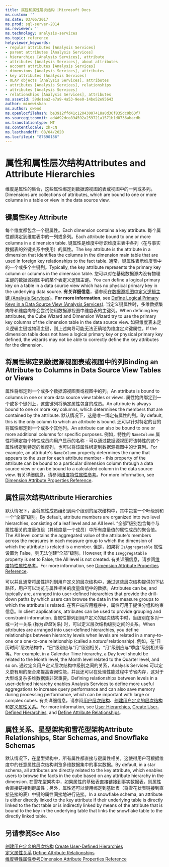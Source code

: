 ```yaml
---
title: 属性和属性层次结构 |Microsoft Docs
ms.custom: ''
ms.date: 03/06/2017
ms.prod: sql-server-2014
ms.reviewer: ''
ms.technology: analysis-services
ms.topic: reference
helpviewer_keywords:
- regular attributes [Analysis Services]
- parent attributes [Analysis Services]
- hierarchies [Analysis Services], attribute
- attributes [Analysis Services], about attributes
- account attributes [Analysis Services]
- dimensions [Analysis Services], attributes
- key attributes [Analysis Services]
- OLAP objects [Analysis Services], attributes
- attributes [Analysis Services], relationships
- attributes [Analysis Services]
- relationships [Analysis Services], attributes
ms.assetid: 59de1ea2-e7a9-4a53-9ee0-14be52e95643
author: minewiskan
ms.author: owend
ms.openlocfilehash: be3912ffd41c12043007418a0d36f835dc0b60f7
ms.sourcegitcommit: ad4d92dce894592a259721a1571b1d8736abacdb
ms.translationtype: MT
ms.contentlocale: zh-CN
ms.lasthandoff: 08/04/2020
ms.locfileid: "87690186"
---
```

# <a name="attributes-and-attribute-hierarchies"></a><span data-ttu-id="b9bd7-102">属性和属性层次结构</span><span class="sxs-lookup"><span data-stu-id="b9bd7-102">Attributes and Attribute Hierarchies</span></span>
  <span data-ttu-id="b9bd7-103">维度是属性的集合，这些属性绑定到数据源视图的表或视图中的一列或多列。</span><span class="sxs-lookup"><span data-stu-id="b9bd7-103">Dimensions are collections of attributes, which are bound to one or more columns in a table or view in the data source view.</span></span>  
  
## <a name="key-attribute"></a><span data-ttu-id="b9bd7-104">键属性</span><span class="sxs-lookup"><span data-stu-id="b9bd7-104">Key Attribute</span></span>  
 <span data-ttu-id="b9bd7-105">每个维度都包含一个键属性。</span><span class="sxs-lookup"><span data-stu-id="b9bd7-105">Each dimension contains a key attribute.</span></span> <span data-ttu-id="b9bd7-106">每个属性都绑定到维度表中的一列或多列。</span><span class="sxs-lookup"><span data-stu-id="b9bd7-106">Each attribute bound to one or more columns in a dimension table.</span></span> <span data-ttu-id="b9bd7-107">键属性是维度中标识维度主表中各列（在与事实数据表的外键关系中使用）的属性。</span><span class="sxs-lookup"><span data-stu-id="b9bd7-107">The key attribute is the attribute in a dimension that identifies the columns in the dimension main table that are used in foreign key relationships to the fact table.</span></span> <span data-ttu-id="b9bd7-108">通常，键属性表示维度表中的一个或多个主键列。</span><span class="sxs-lookup"><span data-stu-id="b9bd7-108">Typically, the key attribute represents the primary key column or columns in the dimension table.</span></span> <span data-ttu-id="b9bd7-109">您可以对在基础数据源内没有物理主键的数据源视图中的某个表定义逻辑主键。</span><span class="sxs-lookup"><span data-stu-id="b9bd7-109">You can define a logical primary key on a table in a data source view which has no physical primary key in the underlying data source.</span></span> <span data-ttu-id="b9bd7-110">**有关详细信息**，请参阅[在数据源视图中定义逻辑主键 &#40;Analysis Services&#41;](../multidimensional-models/define-logical-primary-keys-in-a-data-source-view-analysis-services.md)。</span><span class="sxs-lookup"><span data-stu-id="b9bd7-110">**For more information**, see [Define Logical Primary Keys in a Data Source View &#40;Analysis Services&#41;](../multidimensional-models/define-logical-primary-keys-in-a-data-source-view-analysis-services.md).</span></span> <span data-ttu-id="b9bd7-111">当定义键属性时，多维数据集向导和维度向导会尝试使用数据源视图中维度表的主键列。</span><span class="sxs-lookup"><span data-stu-id="b9bd7-111">When defining key attributes, the Cube Wizard and Dimension Wizard try to use the primary key columns of the dimension table in the data source view.</span></span> <span data-ttu-id="b9bd7-112">如果维度表未定义逻辑主键或物理主键，则上述向导可能无法正确地为维度定义键属性。</span><span class="sxs-lookup"><span data-stu-id="b9bd7-112">If the dimension table does not have a logical primary key or physical primary key defined, the wizards may not be able to correctly define the key attributes for the dimension.</span></span>  
  
## <a name="binding-an-attribute-to-columns-in-data-source-view-tables-or-views"></a><span data-ttu-id="b9bd7-113">将属性绑定到数据源视图表或视图中的列</span><span class="sxs-lookup"><span data-stu-id="b9bd7-113">Binding an Attribute to Columns in Data Source View Tables or Views</span></span>  
 <span data-ttu-id="b9bd7-114">属性将绑定到一个或多个数据源视图表或视图中的列。</span><span class="sxs-lookup"><span data-stu-id="b9bd7-114">An attribute is bound to columns in one or more data source view tables or views.</span></span> <span data-ttu-id="b9bd7-115">属性始终绑定到一个或多个键列上，这些键列将确定属性包含的成员。</span><span class="sxs-lookup"><span data-stu-id="b9bd7-115">An attribute is always bound to one or more key columns, which determines the members that are contained by the attribute.</span></span> <span data-ttu-id="b9bd7-116">默认情况下，这是唯一绑定有属性的列。</span><span class="sxs-lookup"><span data-stu-id="b9bd7-116">By default, this is the only column to which an attribute is bound.</span></span> <span data-ttu-id="b9bd7-117">还可以针对特定的目的将属性绑定到一个或多个其他列。</span><span class="sxs-lookup"><span data-stu-id="b9bd7-117">An attribute can also be bound to one or more additional columns for specific purposes.</span></span> <span data-ttu-id="b9bd7-118">例如，特性的 `NameColumn` 属性将确定每个特性成员向用户显示的名称 - 可以通过数据源视图将该特性的这个属性绑定到特定的维度列，也可以将该属性绑定到数据源视图中的计算列。</span><span class="sxs-lookup"><span data-stu-id="b9bd7-118">For example, an attribute's `NameColumn` property determines the name that appears to the user for each attribute member - this property of the attribute can be bound to a particular dimension column through a data source view or can be bound to a calculated column in the data source view.</span></span> <span data-ttu-id="b9bd7-119">有关详细信息，请参阅[维度特性属性参考](../multidimensional-models/dimension-attribute-properties-reference.md)。</span><span class="sxs-lookup"><span data-stu-id="b9bd7-119">For more information, see [Dimension Attribute Properties Reference](../multidimensional-models/dimension-attribute-properties-reference.md).</span></span>  
  
## <a name="attribute-hierarchies"></a><span data-ttu-id="b9bd7-120">属性层次结构</span><span class="sxs-lookup"><span data-stu-id="b9bd7-120">Attribute Hierarchies</span></span>  
 <span data-ttu-id="b9bd7-121">默认情况下，会将属性成员组织到两个级别的层次结构中，其中包含一个叶级别和一个“全部”级别。</span><span class="sxs-lookup"><span data-stu-id="b9bd7-121">By default, attribute members are organized into two level hierarchies, consisting of a leaf level and an All level.</span></span> <span data-ttu-id="b9bd7-122">“全部”级别包含每个与属性相关的度量值组（其维度是一个成员）中所有度量值的属性成员的聚合值。</span><span class="sxs-lookup"><span data-stu-id="b9bd7-122">The All level contains the aggregated value of the attribute's members across the measures in each measure group to which the dimension of which the attribute is related is a member.</span></span> <span data-ttu-id="b9bd7-123">但是，如果将 `IsAggregatable` 属性设置为 False，则无法创建“全部”级别。</span><span class="sxs-lookup"><span data-stu-id="b9bd7-123">However, if the `IsAggregatable` property is set to False, the All level is not created.</span></span> <span data-ttu-id="b9bd7-124">有关详细信息，请参阅[维度特性属性参考](../multidimensional-models/dimension-attribute-properties-reference.md)。</span><span class="sxs-lookup"><span data-stu-id="b9bd7-124">For more information, see [Dimension Attribute Properties Reference](../multidimensional-models/dimension-attribute-properties-reference.md).</span></span>  
  
 <span data-ttu-id="b9bd7-125">可以并且通常将属性排列到用户定义的层次结构中，通过这些层次结构提供的下钻路径，用户可以浏览与属性相关的度量值组中的数据。</span><span class="sxs-lookup"><span data-stu-id="b9bd7-125">Attributes can be, and typically are, arranged into user-defined hierarchies that provide the drill-down paths by which users can browse the data in the measure groups to which the attribute is related.</span></span> <span data-ttu-id="b9bd7-126">在客户端应用程序中，属性可用于提供分组和约束信息。</span><span class="sxs-lookup"><span data-stu-id="b9bd7-126">In client applications, attributes can be used to provide grouping and constraint information.</span></span> <span data-ttu-id="b9bd7-127">当属性排列到用户定义的层次结构中时，当级别在多对一或一对一关系 (称为*自然*关系) 时，可以定义层次结构级别之间的关系。</span><span class="sxs-lookup"><span data-stu-id="b9bd7-127">When attributes are arranged into user-defined hierarchies, you define relationships between hierarchy levels when levels are related in a many-to-one or a one-to-one relationship (called a *natural* relationship).</span></span> <span data-ttu-id="b9bd7-128">例如，在“日历时间”层次结构中，“日”级别应与“月”级别相关，“月”级别应与“季度”级别相关等等。</span><span class="sxs-lookup"><span data-stu-id="b9bd7-128">For example, in a Calendar Time hierarchy, a Day level should be related to the Month level, the Month level related to the Quarter level, and so on.</span></span> <span data-ttu-id="b9bd7-129">通过定义用户定义层次结构中级别之间的关系，Analysis Services 可以定义更有用的聚合来提高查询性能，并且还可以在处理性能过程中节省内存，这对于大型或复杂多维数据集非常重要。</span><span class="sxs-lookup"><span data-stu-id="b9bd7-129">Defining relationships between levels in a user-defined hierarchy enables Analysis Services to define more useful aggregations to increase query performance and can also save memory during processing performance, which can be important with large or complex cubes.</span></span> <span data-ttu-id="b9bd7-130">有关详细信息，请参阅[用户层次结构](user-hierarchies.md)、[创建用户定义的层次结构](../multidimensional-models/user-defined-hierarchies-create.md)和[定义属性关系](../multidimensional-models/attribute-relationships-define.md)。</span><span class="sxs-lookup"><span data-stu-id="b9bd7-130">For more information, see [User Hierarchies](user-hierarchies.md), [Create User-Defined Hierarchies](../multidimensional-models/user-defined-hierarchies-create.md), and [Define Attribute Relationships](../multidimensional-models/attribute-relationships-define.md).</span></span>  
  
## <a name="attribute-relationships-star-schemas-and-snowflake-schemas"></a><span data-ttu-id="b9bd7-131">属性关系、星型架构和雪花型架构</span><span class="sxs-lookup"><span data-stu-id="b9bd7-131">Attribute Relationships, Star Schemas, and Snowflake Schemas</span></span>  
 <span data-ttu-id="b9bd7-132">默认情况下，在星型架构中，所有属性都直接与键属性相关，这使得用户可根据维度中的任意属性层次结构浏览多维数据集中的事实数据。</span><span class="sxs-lookup"><span data-stu-id="b9bd7-132">By default, in a star schema, all attributes are directly related to the key attribute, which enables users to browse the facts in the cube based on any attribute hierarchy in the dimension.</span></span> <span data-ttu-id="b9bd7-133">在雪花型架构中，如果属性的基础表直接链接到事实数据表，则属性会直接链接到键属性；另外，属性还可以使用绑定到基础表（将雪花状表链接到直接链接的表）中键的属性间接地进行链接。</span><span class="sxs-lookup"><span data-stu-id="b9bd7-133">In a snowflake schema, an attribute is either directly linked to the key attribute if their underlying table is directly linked to the fact table or is indirectly linked by means of the attribute that is bound to the key in the underlying table that links the snowflake table to the directly linked table.</span></span>  
  
## <a name="see-also"></a><span data-ttu-id="b9bd7-134">另请参阅</span><span class="sxs-lookup"><span data-stu-id="b9bd7-134">See Also</span></span>  
 <span data-ttu-id="b9bd7-135">[创建用户定义的层次结构](../multidimensional-models/user-defined-hierarchies-create.md) </span><span class="sxs-lookup"><span data-stu-id="b9bd7-135">[Create User-Defined Hierarchies](../multidimensional-models/user-defined-hierarchies-create.md) </span></span>  
 <span data-ttu-id="b9bd7-136">[定义属性关系](../multidimensional-models/attribute-relationships-define.md) </span><span class="sxs-lookup"><span data-stu-id="b9bd7-136">[Define Attribute Relationships](../multidimensional-models/attribute-relationships-define.md) </span></span>  
 [<span data-ttu-id="b9bd7-137">维度特性属性参考</span><span class="sxs-lookup"><span data-stu-id="b9bd7-137">Dimension Attribute Properties Reference</span></span>](../multidimensional-models/dimension-attribute-properties-reference.md)  
  
  
